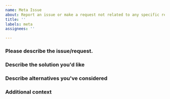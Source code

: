 ```yaml
---
name: Meta Issue
about: Report an issue or make a request not related to any specific resource
title: ''
labels: meta
assignees: ''

---
```


### Please describe the issue/request.

<!-- A clear and concise description of what the issue/request is. Ex. I'm always frustrated when [...] -->

### Describe the solution you'd like

<!-- A clear and concise description of the requested solution -->

### Describe alternatives you've considered

<!-- A clear and concise description of any alternative solutions you've considered. -->

### Additional context

<!-- Add any other context or screenshots about the issue/request here. -->
